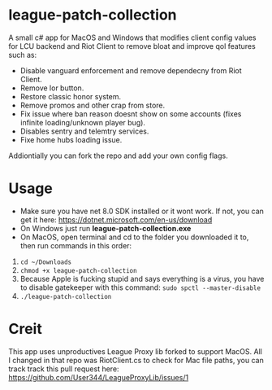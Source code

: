 # league-patch-collection
A small c# app for MacOS and Windows that modifies client config values for LCU backend and Riot Client to remove bloat and improve qol features such as: 
* Disable vanguard enforcement and remove dependecny from Riot Client.
* Remove lor button.
* Restore classic honor system.
* Remove promos and other crap from store.
* Fix issue where ban reason doesnt show on some accounts (fixes infinite loading/unknown player bug).
* Disables sentry and telemtry services.
* Fixe home hubs loading issue.

Addiontially you can fork the repo and add your own config flags.

# Usage
* Make sure you have net 8.0 SDK installed or it wont work. If not, you can get it here: https://dotnet.microsoft.com/en-us/download
* On Windows just run **league-patch-collection.exe**
* On MacOS, open terminal and cd to the folder you downloaded it to, then run commands in this order:
1. `cd ~/Downloads`
2. `chmod +x league-patch-collection`
3. Because Apple is fucking stupid and says everything is a virus, you have to disable gatekeeper with this command: `sudo spctl --master-disable`
4. `./league-patch-collection`

# Creit
This app uses unproductives League Proxy lib forked to support MacOS. All I changed in that repo was RiotClient.cs to check for Mac file paths, you can track track this pull request here: https://github.com/User344/LeagueProxyLib/issues/1
